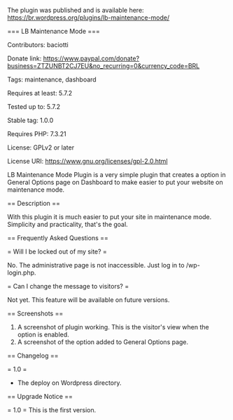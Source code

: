 The plugin was published and is available here: https://br.wordpress.org/plugins/lb-maintenance-mode/

=== LB Maintenance Mode ===

Contributors: baciotti

Donate link: https://www.paypal.com/donate?business=ZTZUNBT2CJ7EU&no_recurring=0&currency_code=BRL

Tags: maintenance, dashboard

Requires at least: 5.7.2

Tested up to: 5.7.2

Stable tag: 1.0.0

Requires PHP: 7.3.21

License: GPLv2 or later

License URI: https://www.gnu.org/licenses/gpl-2.0.html


LB Maintenance Mode Plugin is a very simple plugin that creates a option in General Options page on Dashboard to make easier to put your website on maintenance mode.

== Description ==

With this plugin it is much easier to put your site in maintenance mode. Simplicity and practicality, that's the goal.

== Frequently Asked Questions ==

= Will I be locked out of my site? =

No. The administrative page is not inaccessible. Just log in to <your-site>/wp-login.php.

= Can I change the message to visitors? =

Not yet. This feature will be available on future versions.

== Screenshots ==

1. A screenshot of plugin working. This is the visitor's view when the option is enabled.
2. A screenshot of the option added to General Options page.

== Changelog ==

= 1.0 =
* The deploy on Wordpress directory.

== Upgrade Notice ==

= 1.0 =
This is the first version.
